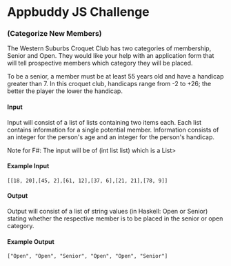 # Appbuddy JS Challenge 

### (Categorize New Members)

The Western Suburbs Croquet Club has two categories of membership, Senior and Open. They would like your help with an application form that will tell prospective members which category they will be placed.  

To be a senior, a member must be at least 55 years old and have a handicap greater than 7. In this croquet club, handicaps range from -2 to +26; the better the player the lower the handicap.  

#### Input
Input will consist of a list of lists containing two items each. Each list contains information for a single potential member. Information consists of an integer for the person's age and an integer for the person's handicap.  

Note for F#: The input will be of (int list list) which is a List>  

#### Example Input
`[[18, 20],[45, 2],[61, 12],[37, 6],[21, 21],[78, 9]]`  

#### Output
Output will consist of a list of string values (in Haskell: Open or Senior) stating whether the respective member is to be placed in the senior or open category.  

#### Example Output
`["Open", "Open", "Senior", "Open", "Open", "Senior"]`  